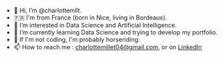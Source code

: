 - 👋 Hi, I’m @charlottemllt.
-  🇫🇷  I'm from France (born in Nice, living in Bordeaux).
- 👀 I’m interested in Data Science and Artificial Intelligence.
- 🌱 I’m currently learning Data Science and trying to develop my portfolio.
- 🐎 If I'm not coding, I'm probably horseriding.
- 📫 How to reach me : charlottemillet04@gmail.com, or on [LinkedIn](https://www.linkedin.com/in/charlotte-millet-0456a5150/)

<!---
charlottemllt/charlottemllt is a ✨ special ✨ repository because its `README.md` (this file) appears on your GitHub profile.
You can click the Preview link to take a look at your changes.
--->
